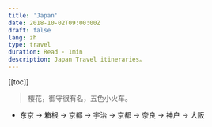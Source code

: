 ```yaml
---
title: 'Japan'
date: 2018-10-02T09:00:00Z
draft: false
lang: zh
type: travel
duration: Read · 1min
description: Japan Travel itineraries。
---
```


[[toc]]

> 樱花，御守很有名，五色小火车。

- 东京 → 箱根 → 京都 → 宇治 → 京都 → 奈良 → 神户 → 大阪
